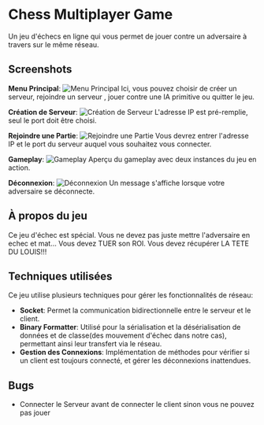 # Chess Multiplayer Game

Un jeu d'échecs en ligne qui vous permet de jouer contre un adversaire à travers sur le même réseau.

## Screenshots

**Menu Principal**:
![Menu Principal](Screenshot/1.png)
Ici, vous pouvez choisir de créer un serveur, rejoindre un serveur , jouer contre une IA primitive ou quitter le jeu.

**Création de Serveur**:
![Création de Serveur](Screenshot/2.png)
L'adresse IP est pré-remplie, seul le port doit être choisi.

**Rejoindre une Partie**:
![Rejoindre une Partie](Screenshot/3.png)
Vous devrez entrer l'adresse IP et le port du serveur auquel vous souhaitez vous connecter.

**Gameplay**:
![Gameplay](Screenshot/4.png)
Aperçu du gameplay avec deux instances du jeu en action.

**Déconnexion**:
![Déconnexion](Screenshot/5.png)
Un message s'affiche lorsque votre adversaire se déconnecte.

## À propos du jeu
Ce jeu d'échec est spécial. Vous ne devez pas juste mettre l'adversaire en echec et mat... Vous devez TUER son ROI. Vous devez récupérer LA TETE DU LOUIS!!!

## Techniques utilisées
Ce jeu utilise plusieurs techniques pour gérer les fonctionnalités de réseau:
- **Socket**: Permet la communication bidirectionnelle entre le serveur et le client.
- **Binary Formatter**: Utilisé pour la sérialisation et la désérialisation de données et de classe(des mouvement d'échec dans notre cas), permettant ainsi leur transfert via le réseau.
- **Gestion des Connexions**: Implémentation de méthodes pour vérifier si un client est toujours connecté, et gérer les déconnexions inattendues.

## Bugs
- Connecter le Serveur avant de connecter le client sinon vous ne pouvez pas jouer
